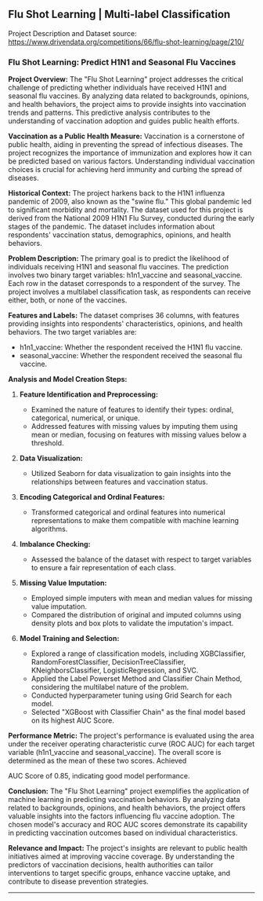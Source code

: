 ## Flu Shot Learning | Multi-label Classification

Project Description and Dataset source: https://www.drivendata.org/competitions/66/flu-shot-learning/page/210/

### Flu Shot Learning: Predict H1N1 and Seasonal Flu Vaccines

**Project Overview:**
The "Flu Shot Learning" project addresses the critical challenge of predicting whether individuals have received H1N1 and seasonal flu vaccines. By analyzing data related to backgrounds, opinions, and health behaviors, the project aims to provide insights into vaccination trends and patterns. This predictive analysis contributes to the understanding of vaccination adoption and guides public health efforts.

**Vaccination as a Public Health Measure:**
Vaccination is a cornerstone of public health, aiding in preventing the spread of infectious diseases. The project recognizes the importance of immunization and explores how it can be predicted based on various factors. Understanding individual vaccination choices is crucial for achieving herd immunity and curbing the spread of diseases.

**Historical Context:**
The project harkens back to the H1N1 influenza pandemic of 2009, also known as the "swine flu." This global pandemic led to significant morbidity and mortality. The dataset used for this project is derived from the National 2009 H1N1 Flu Survey, conducted during the early stages of the pandemic. The dataset includes information about respondents' vaccination status, demographics, opinions, and health behaviors.

**Problem Description:**
The primary goal is to predict the likelihood of individuals receiving H1N1 and seasonal flu vaccines. The prediction involves two binary target variables: h1n1_vaccine and seasonal_vaccine. Each row in the dataset corresponds to a respondent of the survey. The project involves a multilabel classification task, as respondents can receive either, both, or none of the vaccines.

**Features and Labels:**
The dataset comprises 36 columns, with features providing insights into respondents' characteristics, opinions, and health behaviors. The two target variables are:
- h1n1_vaccine: Whether the respondent received the H1N1 flu vaccine.
- seasonal_vaccine: Whether the respondent received the seasonal flu vaccine.

**Analysis and Model Creation Steps:**

1. **Feature Identification and Preprocessing:**
   - Examined the nature of features to identify their types: ordinal, categorical, numerical, or unique.
   - Addressed features with missing values by imputing them using mean or median, focusing on features with missing values below a threshold.
   
2. **Data Visualization:**
   - Utilized Seaborn for data visualization to gain insights into the relationships between features and vaccination status.
   
3. **Encoding Categorical and Ordinal Features:**
   - Transformed categorical and ordinal features into numerical representations to make them compatible with machine learning algorithms.
   
4. **Imbalance Checking:**
   - Assessed the balance of the dataset with respect to target variables to ensure a fair representation of each class.

5. **Missing Value Imputation:**
   - Employed simple imputers with mean and median values for missing value imputation.
   - Compared the distribution of original and imputed columns using density plots and box plots to validate the imputation's impact.

6. **Model Training and Selection:**
   - Explored a range of classification models, including XGBClassifier, RandomForestClassifier, DecisionTreeClassifier, KNeighborsClassifier, LogisticRegression, and SVC.
   - Applied the Label Powerset Method and Classifier Chain Method, considering the multilabel nature of the problem.
   - Conducted hyperparameter tuning using Grid Search for each model.
   - Selected "XGBoost with Classifier Chain" as the final model based on its highest AUC Score.


**Performance Metric:**
The project's performance is evaluated using the area under the receiver operating characteristic curve (ROC AUC) for each target variable (h1n1_vaccine and seasonal_vaccine). The overall score is determined as the mean of these two scores. Achieved 

AUC Score of 0.85, indicating good model performance.

**Conclusion:**
The "Flu Shot Learning" project exemplifies the application of machine learning in predicting vaccination behaviors. By analyzing data related to backgrounds, opinions, and health behaviors, the project offers valuable insights into the factors influencing flu vaccine adoption. The chosen model's accuracy and ROC AUC scores demonstrate its capability in predicting vaccination outcomes based on individual characteristics.

**Relevance and Impact:**
The project's insights are relevant to public health initiatives aimed at improving vaccine coverage. By understanding the predictors of vaccination decisions, health authorities can tailor interventions to target specific groups, enhance vaccine uptake, and contribute to disease prevention strategies.

---

